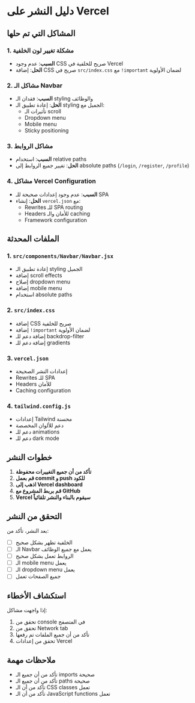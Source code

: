 # دليل النشر على Vercel

## المشاكل التي تم حلها

### 1. مشكلة تغيير لون الخلفية

- **السبب**: عدم وجود CSS صريح للخلفية في Vercel
- **الحل**: إضافة CSS صريح في `src/index.css` مع `!important` لضمان الأولوية

### 2. مشاكل الـ Navbar

- **السبب**: فقدان الـ styling والوظائف
- **الحل**: إعادة تطبيق الـ styling الجميل مع:
  - تأثيرات الـ scroll
  - Dropdown menu
  - Mobile menu
  - Sticky positioning

### 3. مشاكل الروابط

- **السبب**: استخدام relative paths
- **الحل**: تغيير جميع الروابط إلى absolute paths (`/login`, `/register`, `/profile`)

### 4. مشاكل Vercel Configuration

- **السبب**: عدم وجود إعدادات صحيحة للـ SPA
- **الحل**: إنشاء `vercel.json` مع:
  - Rewrites للـ SPA routing
  - Headers للأمان والـ caching
  - Framework configuration

## الملفات المحدثة

### 1. `src/components/Navbar/Navbar.jsx`

- إعادة تطبيق الـ styling الجميل
- إضافة scroll effects
- إصلاح dropdown menu
- إضافة mobile menu
- استخدام absolute paths

### 2. `src/index.css`

- إضافة CSS صريح للخلفية
- إضافة `!important` لضمان الأولوية
- إضافة دعم للـ backdrop-filter
- إضافة دعم للـ gradients

### 3. `vercel.json`

- إعدادات النشر الصحيحة
- Rewrites للـ SPA
- Headers للأمان
- Caching configuration

### 4. `tailwind.config.js`

- إعدادات Tailwind محسنة
- دعم للألوان المخصصة
- دعم للـ animations
- دعم للـ dark mode

## خطوات النشر

1. **تأكد من أن جميع التغييرات محفوظة**
2. **قم بعمل commit و push للكود**
3. **اذهب إلى Vercel dashboard**
4. **قم بربط المشروع مع GitHub**
5. **Vercel سيقوم بالبناء والنشر تلقائياً**

## التحقق من النشر

بعد النشر، تأكد من:

- [ ] الخلفية تظهر بشكل صحيح
- [ ] الـ Navbar يعمل مع جميع الوظائف
- [ ] الروابط تعمل بشكل صحيح
- [ ] الـ mobile menu يعمل
- [ ] الـ dropdown menu يعمل
- [ ] جميع الصفحات تعمل

## استكشاف الأخطاء

إذا واجهت مشاكل:

1. تحقق من console في المتصفح
2. تحقق من Network tab
3. تأكد من أن جميع الملفات تم رفعها
4. تحقق من إعدادات Vercel

## ملاحظات مهمة

- تأكد من أن جميع الـ imports صحيحة
- تأكد من أن جميع الـ paths صحيحة
- تأكد من أن الـ CSS classes تعمل
- تأكد من أن الـ JavaScript functions تعمل





